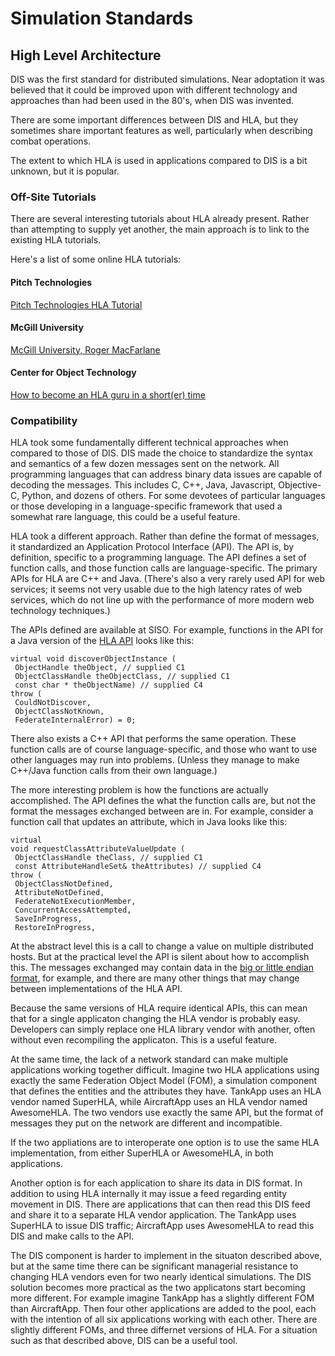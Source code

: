 # Simulation Standards

## High Level Architecture

DIS was the first standard for distributed simulations. Near adoptation it was believed that it could be improved upon with different technology and approaches than had been used in the 80's, when DIS was invented.

There are some important differences between DIS and HLA, but they sometimes share important features as well, particularly when describing combat operations. 

The extent to which HLA is used in applications compared to DIS is a bit unknown, but it is popular. 

### Off-Site Tutorials

There are several interesting tutorials about HLA already present. Rather than attempting to supply yet another, the main approach is to link to the existing HLA tutorials. 

Here's a list of some online HLA tutorials:

#### Pitch Technologies

[Pitch Technologies HLA Tutorial](http://www.pitchtechnologies.com/hlatutorial/) 

#### McGill University

[McGill University, Roger MacFarlane](http://msdl.cs.mcgill.ca/people/hv/teaching/MSBDesign/COMP762B2003/presentations/HLA1.pdf)

#### Center for Object Technology

[How to become an HLA
guru in a short(er) time](http://www.cit.dk/COT/reports/reports/Case6/06/cot-6-06.pdf)

### Compatibility

HLA took some fundamentally different technical approaches when compared to those of DIS. DIS made the choice to standardize the syntax and semantics of a few dozen messages sent on the network. All programming languages that can address binary data issues are capable of decoding the messages. This includes C, C++, Java, Javascript, Objective-C, Python, and dozens of others. For some devotees of particular languages or those developing in a language-specific framework that used a somewhat rare language, this could be a useful feature. 

HLA took a different approach. Rather than define the format of messages, it standardized an Application Protocol Interface (API). The API is, by definition, specific to a programming language. The API defines a set of function calls, and those function calls are language-specific. The primary APIs for HLA are C++ and Java. (There's also a very rarely used API for web services; it seems not very usable due to the high latency rates of web services, which do not line up with the performance of more modern web technology techniques.)

The APIs defined are available at SISO. For example, functions in the API for a Java version of the [HLA API](https://www.sisostds.org/DesktopModules/Bring2mind/DMX/Download.aspx?Command=Core_Download&EntryId=42469&PortalId=0&TabId=105) looks like this:

~~~
virtual void discoverObjectInstance (
 ObjectHandle theObject, // supplied C1
 ObjectClassHandle theObjectClass, // supplied C1
 const char * theObjectName) // supplied C4
throw (
 CouldNotDiscover,
 ObjectClassNotKnown,
 FederateInternalError) = 0;
 ~~~
 
There also exists a C++ API that performs the same operation. These function calls are of course language-specific, and those who want to use other languages may run into problems. (Unless they manage to make C++/Java function calls from their own language.)

The more interesting problem is how the functions are actually accomplished. The API defines the what the function calls are, but not the format the messages exchanged between are in. For example, consider a function call that updates an attribute, which in Java looks like this:

~~~
virtual
void requestClassAttributeValueUpdate (
 ObjectClassHandle theClass, // supplied C1
 const AttributeHandleSet& theAttributes) // supplied C4
throw (
 ObjectClassNotDefined,
 AttributeNotDefined,
 FederateNotExecutionMember,
 ConcurrentAccessAttempted,
 SaveInProgress,
 RestoreInProgress,
 ~~~
 
 At the abstract level this is a call to change a value on multiple distributed hosts. But at the practical level the API is silent about how to accomplish this. The messages exchanged may contain data in the [big or little endian format](https://en.wikipedia.org/wiki/Endianness), for example, and there are many other things that may change between implementations of the HLA API.
 
Because the same versions of HLA require identical APIs, this can mean that for a single applicaton changing the HLA vendor is probably easy. Developers can simply replace one HLA library vendor with another, often without even recompiling the applicaton. This is a useful feature.

At the same time, the lack of a network standard can make multiple applications working together difficult. Imagine two HLA applications using exactly the same Federation Object Model (FOM), a simulation component that defines the entities and the attributes they have. TankApp uses an HLA vendor named SuperHLA, while AircraftApp uses an HLA vendor named AwesomeHLA. The two vendors use exactly the same API, but the format of messages they put on the network are different and incompatible. 

If the two appliations are to interoperate one option is to use the same HLA implementation, from either SuperHLA or AwesomeHLA, in both applications. 

Another option is for each application to share its data in DIS format. In addition to using HLA internally it may issue a feed regarding entity movement in DIS. There are applications that can then read this DIS feed and share it to a separate HLA vendor application. The TankApp uses SuperHLA to issue DIS traffic; AircraftApp uses AwesomeHLA to read this DIS and make calls to the API. 

The DIS component is harder to implement in the situaton described above, but at the same time there can be significant managerial resistance to changing HLA vendors even for two nearly identical simulations. The DIS solution becomes more practical as the two applicatons start becoming more different. For example imagine TankApp has a slightly different FOM than AircraftApp. Then four other applications are added to the pool, each with the intention of all six applications working with each other. There are slightly different FOMs, and three differnet versions of HLA. For a situation such as that described above, DIS can be a useful tool. 


 
  
 
 

